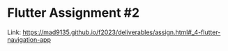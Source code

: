 # Flutter Assignment #2

Link:
https://mad9135.github.io/f2023/deliverables/assign.html#_4-flutter-navigation-app
